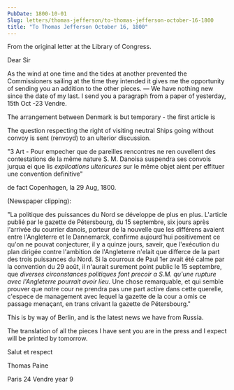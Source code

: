```yaml
---
PubDate: 1800-10-01
Slug: letters/thomas-jefferson/to-thomas-jefferson-october-16-1800
title: "To Thomas Jefferson October 16, 1800"
---
```


   From the original letter at the Library of Congress.


   Dear Sir

   As the wind at one time and the tides at another prevented the
   Commissioners sailing at the time they intended it gives me the
   opportunity of sending you an addition to the other pieces. &mdash; We have
   nothing new since the date of my last. I send you a paragraph from a paper
   of yesterday, 15th Oct -23 Vendre.

   The arrangement between Denmark is but temporary - the first article is
   
   The question respecting the right of visiting neutral Ships going without
   convoy is sent (renvoyd) to an ulterior discussion.

   "3 Art - Pour empecher que de pareilles rencontres ne ren ouvellent des 
   contestations de la même nature  S. M. Danoisa suspendra ses convois jurqua ei 
   que lis *explications ultericures* sur le même objet aient per effituer une 
   convention definitive"

   de fact Copenhagen, la 29 Aug, 1800.
   
   (Newspaper clipping):

   "La politique des puissances du Nord se développe de plus en plus. L'article
   publié par le gazette de Pétersbourg, du 15 septembre, six jours après 
   l'arrivée du courrier danois, porteur de la nouvelle que les différens avaient 
   entre l'Angleterre et le Dannemarck, confirme aujourd'hui positivement
   ce qu'on ne pouvat conjecturer, il y a quinze jours, saveir, que l'exécution 
   du plan dirigée contre l'ambition de l'Angleterre n'elait que differce de la 
   part des trois puissances du Nord. Si la courroux de Paul 1er avait été calme 
   par la convention du 29 août, il n'aurait surement point public le 15 
   septembre, que *diverses circonstances politiques font precoir a S.M. qu'une 
   rupture avec l'Angleterre pourrait avoir lieu*. Une chose remarquable, et qui 
   semble prouver que notre cour ne prendra
   pas une part active dans cette querelle, c'espece de management avec lequel 
   la gazette de la cour a omis ce passage menaçant, en trans crivant 
   la gazette de Pétersbourg."

   This is by way of Berlin, and is the latest news we have from Russia.

   The translation of all the pieces I have sent you are in the press and I
   expect will be printed by tomorrow.

   Salut et respect

   Thomas Paine

   Paris 24 Vendre year 9
